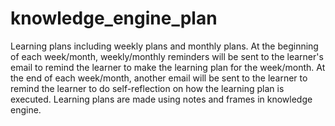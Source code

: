 knowledge_engine_plan
=====================

Learning plans including weekly plans and monthly plans. At the beginning of each week/month, weekly/monthly reminders will be sent to the learner's email to remind the learner to make the learning plan for the week/month. At the end of each week/month, another email will be sent to the learner to remind the learner to do self-reflection on how the learning plan is executed. Learning plans are made using notes and frames in knowledge engine.
